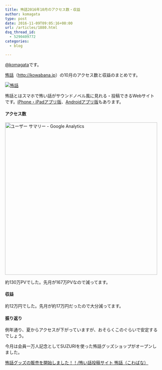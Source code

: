 ```yaml
---
title: 怖話2016年10月のアクセス数・収益
author: komagata
type: post
date: 2016-11-09T09:05:16+00:00
url: /articles/1880.html
dsq_thread_id:
  - 5290409772
categories:
  - blog

---
```

[@komagata][1]です。

<a title="怖話" href="http://kowabana.jp" target="_blank">怖話</a>（<a title="怖話" href="http://kowabana.jp" target="_blank">http://kowabana.jp</a>）の10月のアクセス数と収益のまとめです。

<p class="center">
  <a href="http://kowabana.jp"><img src="https://i.gyazo.com/7ac945b83db4936a1cd4947a6ea0c60b.png" alt="怖話" /></a>
</p>

怖話とはスマホで怖い話がサウンドノベル風に見れる・投稿できるWebサイトです。<a title="怖話iPhone・iPadアプリ版" href="https://itunes.apple.com/jp/app/bu-hua-zui-buno1wan5000huano/id564486792?l=ja&mt=8" target="_blank">iPhone・iPadアプリ版</a>、<a title="怖話Androidアプリ版" href="https://play.google.com/store/apps/details?id=jp.fjord.kowabana" target="_blank">Androidアプリ版</a>もあります。

#### アクセス数

<p class="center">
  <img src="https://gyazo.com/ecae86604e07df80a7482aaf4cc17889.png" alt="ユーザー サマリー - Google Analytics" width="500px" />
</p>

約130万PVでした。先月が167万PVなので減ってます。

#### 収益

約12万円でした。先月が約17万円だったので大分減ってます。

#### 振り返り

例年通り、夏からアクセスが下がっていますが、おそらくこのぐらいで安定するでしょう。

今月は会員一万人記念としてSUZURIを使った怖話グッズショップがオープンしました。

[怖話グッズの販売を開始しました！！/怖い話投稿サイト 怖話（こわばな）][2]

 [1]: http://twitter.com/komagata
 [2]: http://kowabana.jp/articles/302